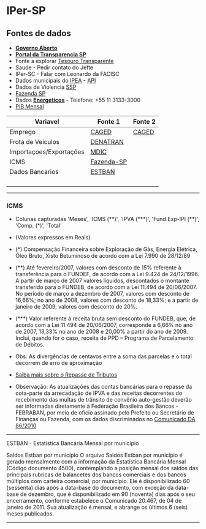 # IPer-SP

## Fontes de dados

- [**Governo Aberto**](http://www.governoaberto.sp.gov.br/)
- [**Portal da Transparencia SP**](http://www.transparencia.sp.gov.br/)
- Fonte a explorar [Tesouro Transparente](http://www.tesourotransparente.gov.br/)
- Saude   - Pedir contato do Jefte
- IPer-SC - Falar com Leonardo da FACISC
- Dados municipais do [IPEA](http://ipeadata.gov.br/Default.aspx) - [API](http://ipeadata.gov.br/api/)
- Dados de Violencia [SSP](http://www.ssp.sp.gov.br/Estatistica/Pesquisa.aspx)
- [Fazenda SP](https://portal.fazenda.sp.gov.br/acessoinformacao)
- Dados [**Energeticos**](http://dadosenergeticos.energia.sp.gov.br/portalcev2/index.html) -  Telefone: +55 11 3133-3000
- [PIB Mensal](http://www.seade.gov.br/produtos/pib-mensal/)





| Variavel | Fonte 1                          | Fonte 2                                    |
|----------|----------------------------------|--------------------------------------------|
| Emprego  | [CAGED](http://pdet.mte.gov.br/) | [CAGED](ftp.mtps.gov.br/pdet/caged/)       |
| Frota de Veiculos         |  [DENATRAN](https://infraestrutura.gov.br/component/content/article/115-portal-denatran/8552-estat%C3%ADsticas-frota-de-ve%C3%ADculos-denatran.html)                                |                                            |
|     Importaçoes/Exportações     |           [MDIC](http://www.mdic.gov.br/index.php/comercio-exterior/estatisticas-de-comercio-exterior/base-de-dados-do-comercio-exterior-brasileiro-arquivos-para-download)                       |                                            |
|     ICMS     |          [Fazenda-SP](https://www.fazenda.sp.gov.br/RepasseConsulta/Consulta/repasse.aspx)                        |                                            |
|     Dados Bancarios     |        [ESTBAN](https://www.bcb.gov.br/estatisticas/estatisticabancariamunicipios)                          |                                            |
|          |                                  |                                            |
|          |                                  |                                            |
|          |                                  |                                            |
|          |                                  |                                            |







----
### ICMS


- Colunas capturadas 'Meses', 'ICMS (\*\*)', 'IPVA (\*\*\*)', 'Fund.Exp-IPI (\*\*)', 'Comp. (\*)', 'Total'

- (Valores expressos em Reais)

- (\*)	Compensação Financeira sobre Exploração de Gás, Energia Elétrica, Óleo Bruto, Xisto Betuminoso de acordo com a Lei 7.990 de 28/12/89

- (\*\*)	Até fevereiro/2007, valores com desconto de 15% referente à transferência para o FUNDEF, de acordo com a Lei 9.424 de 24/12/1996. A partir de março de 2007 valores líquidos, descontados o montante transferido para o FUNDEB, de acordo com a Lei 11.494 de 20/06/2007. No período de março a dezembro de 2007, valores com desconto de 16,66%; no ano de 2008, valores com desconto de 18,33%; e a partir de janeiro de 2009, valores com desconto de 20%.

- (\*\*\*)	Valor referente à receita bruta sem desconto do FUNDEB, que, de acordo com a Lei 11.494 de 20/06/2007, corresponde a 6,66% no ano de 2007, 13,33% no ano de 2008 e 20,00% a partir do ano de 2009. Inclui, quando for o caso, receita de PPD – Programa de Parcelamento de Débitos.

- Obs:	As divergências de centavos entre a soma das parcelas e o total decorrem de erro de aproximação

- [Saiba mais sobre o Repasse de Tributos](https://www.fazenda.sp.gov.br/RepasseConsulta/Consulta/r1.asp)

- Observação: As atualizações das contas bancárias para o repasse da cota-parte da arrecadação de IPVA e das receitas decorrentes do recebimento das multas de trânsito de convênio auto-gestão deverão ser informadas diretamente à Federação Brasileira dos Bancos - FEBRABAN, por meio de ofício assinado pelo Prefeito ou Secretário de Finanças ou Fazenda, com os dados discriminados no [Comunicado DA 86/2010](https://www.fazenda.sp.gov.br/RepasseConsulta/Consulta/comunicado.shtm)

----

ESTBAN - Estatística Bancária Mensal por município
 
Saldos Estban por município
O arquivo Saldos Estban por município é gerado mensalmente com a informação da Estatística Bancária Mensal (Código documento 4500), contemplando a posição mensal dos saldos das principais rubricas de balancetes dos bancos comerciais e dos bancos múltiplos com carteira comercial, por município. Ele é disponibilizado 60 (sessenta) dias após a data-base do documento, com exceção da data-base de dezembro, que é disponibilizado em 90 (noventa) dias após o seu encerramento, conforme estabelece o Comunicado 20.467, de 04 de janeiro de 2011. Sua atualização é mensal, e abrange os últimos 6 (seis) meses publicados.

----
